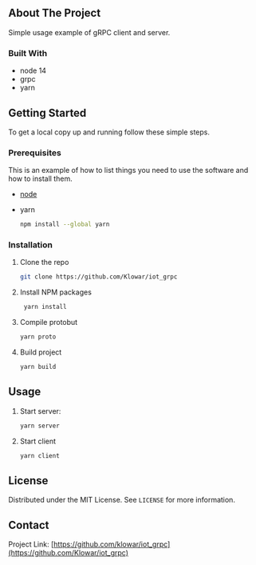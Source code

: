 <!--
*** Thanks for checking out the Best-README-Template. If you have a suggestion
*** that would make this better, please fork the repo and create a pull request
*** or simply open an issue with the tag "enhancement".
*** Thanks again! Now go create something AMAZING! :D
***
***
***
*** To avoid retyping too much info. Do a search and replace for the following:
*** github_username, repo_name, twitter_handle, email, project_title, project_description
-->



<!-- ABOUT THE PROJECT -->
## About The Project

Simple usage example of gRPC client and server.


### Built With

* node 14
* grpc
* yarn



<!-- GETTING STARTED -->
## Getting Started

To get a local copy up and running follow these simple steps.

### Prerequisites

This is an example of how to list things you need to use the software and how to install them.
* [node](https://nodejs.org/en/)

* yarn
  ```sh
  npm install --global yarn
  ```

### Installation

1. Clone the repo
    ```sh
    git clone https://github.com/Klowar/iot_grpc
    ```
2. Install NPM packages
   ```sh
    yarn install
    ```
3. Compile protobut
    ```sh
    yarn proto
    ```
4. Build project
    ```sh
    yarn build
    ```


<!-- USAGE EXAMPLES -->
## Usage

1. Start server:
    ```sh
    yarn server
    ```
2. Start client
    ```sh
    yarn client
    ```


<!-- LICENSE -->
## License

Distributed under the MIT License. See `LICENSE` for more information.



<!-- CONTACT -->
## Contact

Project Link: [https://github.com/klowar/iot_grpc](https://github.com/Klowar/iot_grpc)

